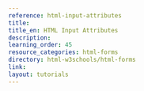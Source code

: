 ```yaml
---
reference: html-input-attributes
title:
title_en: HTML Input Attributes
description:
learning_order: 45
resource_categories: html-forms
directory: html-w3schools/html-forms
link:
layout: tutorials
---
```

